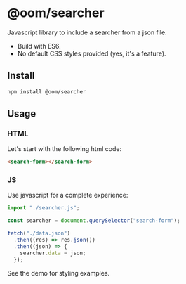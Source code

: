 # @oom/searcher

Javascript library to include a searcher from a json file.

- Build with ES6.
- No default CSS styles provided (yes, it's a feature).

## Install

```sh
npm install @oom/searcher
```

## Usage

### HTML

Let's start with the following html code:

```html
<search-form></search-form>
```

### JS

Use javascript for a complete experience:

```js
import "./searcher.js";

const searcher = document.querySelector("search-form");

fetch("./data.json")
  .then((res) => res.json())
  .then((json) => {
    searcher.data = json;
  });
```

See the demo for styling examples.
